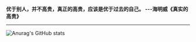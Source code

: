 **优于别人，并不高贵，真正的高贵，应该是优于过去的自己。
                               ---海明威《真实的高贵》**
***
![Anurag's GitHub stats](https://github-readme-stats.vercel.app/api?username=Lotus6&show_icons=true&theme=vue&hide=contribs,prs)

